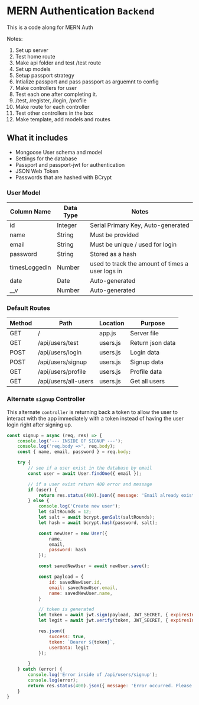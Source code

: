 # MERN Authentication `Backend`

This is a code along for MERN Auth

Notes:
1. Set up server
2. Test home route
3. Make api folder and test /test route
2. Set up models
3. Setup passport strategy
4. Intialize passport and pass passport as arguemnt to config
5. Make controllers for user
6. Test each one after completing it.
7. /test, /register, /login, /profile
8. Make route for each controller
9. Test other controllers in the box
10. Make template, add models and routes

## What it includes

* Mongoose User schema and model
* Settings for the database
* Passport and passport-jwt for authentication
* JSON Web Token
* Passwords that are hashed with BCrypt

### User Model

| Column Name | Data Type | Notes |
| --------------- | ------------- | ------------------------------ |
| id | Integer | Serial Primary Key, Auto-generated |
| name | String | Must be provided |
| email | String | Must be unique / used for login |
| password | String | Stored as a hash |
| timesLoggedIn | Number | used to track the amount of times a user logs in |
| date | Date | Auto-generated |
| __v | Number | Auto-generated |

### Default Routes

| Method | Path | Location | Purpose |
| ------ | ---------------- | -------------- | ------------------- |
| GET | / | app.js | Server file |
| GET | /api/users/test | users.js | Return json data |
| POST | /api/users/login | users.js | Login data |
| POST | /api/users/signup | users.js | Signup data |
| GET | /api/users/profile | users.js | Profile data |
| GET | /api/users/all-users | users.js | Get all users |

### Alternate `signup` Controller
This alternate `controller` is returning back a token to allow the user to interact with the app immediately with a token instead of having the user login right after signing up.

```js
const signup = async (req, res) => {
    console.log('--- INSIDE OF SIGNUP ---');
    console.log('req.body =>', req.body);
    const { name, email, password } = req.body;

    try {
        // see if a user exist in the database by email
        const user = await User.findOne({ email });

        // if a user exist return 400 error and message
        if (user) {
            return res.status(400).json({ message: 'Email already exists' });
        } else {
            console.log('Create new user');
            let saltRounds = 12;
            let salt = await bcrypt.genSalt(saltRounds);
            let hash = await bcrypt.hash(password, salt);

            const newUser = new User({
                name,
                email,
                password: hash
            });

            const savedNewUser = await newUser.save();

            const payload = {
                id: savedNewUser.id,
                email: savedNewUser.email,
                name: savedNewUser.name,
            }

            // token is generated
            let token = await jwt.sign(payload, JWT_SECRET, { expiresIn: 3600 });
            let legit = await jwt.verify(token, JWT_SECRET, { expiresIn: 60 });

            res.json({
                success: true,
                token: `Bearer ${token}`,
                userData: legit
            });

        }
    } catch (error) {
        console.log('Error inside of /api/users/signup');
        console.log(error);
        return res.status(400).json({ message: 'Error occurred. Please try again...'});
    }
}
```
